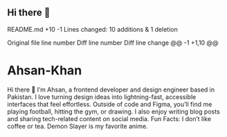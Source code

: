 ## Hi there 👋

‎README.md
+10
-1
Lines changed: 10 additions & 1 deletion


Original file line number	Diff line number	Diff line change
@@ -1 +1,10 @@
# Ahsan-Khan
Hi there 👋
I’m Ahsan, a frontend developer and design engineer based in Pakistan.
I love turning design ideas into lightning-fast, accessible interfaces that feel effortless.
Outside of code and Figma, you’ll find me playing football, hitting the gym, or drawing. I also enjoy writing blog posts and sharing tech-related content on social media.
Fun Facts:
I don’t like coffee or tea.
Demon Slayer is my favorite anime.
